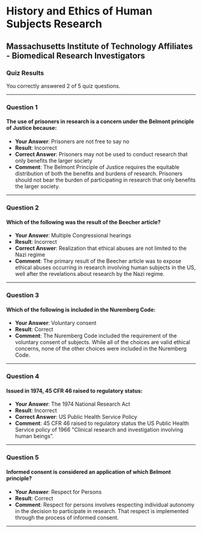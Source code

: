 # History and Ethics of Human Subjects Research
## Massachusetts Institute of Technology Affiliates - Biomedical Research Investigators

### Quiz Results
You correctly answered 2 of 5 quiz questions.

---

### Question 1
#### The use of prisoners in research is a concern under the Belmont principle of Justice because:
- **Your Answer**: Prisoners are not free to say no
- **Result**: Incorrect
- **Correct Answer**: Prisoners may not be used to conduct research that only benefits the larger society
- **Comment**: The Belmont Principle of Justice requires the equitable distribution of both the benefits and burdens of research. Prisoners should not bear the burden of participating in research that only benefits the larger society.

---

### Question 2
#### Which of the following was the result of the Beecher article?
- **Your Answer**: Multiple Congressional hearings
- **Result**: Incorrect
- **Correct Answer**: Realization that ethical abuses are not limited to the Nazi regime
- **Comment**: The primary result of the Beecher article was to expose ethical abuses occurring in research involving human subjects in the US, well after the revelations about research by the Nazi regime.

---

### Question 3
#### Which of the following is included in the Nuremberg Code:
- **Your Answer**: Voluntary consent
- **Result**: Correct
- **Comment**: The Nuremberg Code included the requirement of the voluntary consent of subjects. While all of the choices are valid ethical concerns, none of the other choices were included in the Nuremberg Code.

---

### Question 4
#### Issued in 1974, 45 CFR 46 raised to regulatory status:
- **Your Answer**: The 1974 National Research Act
- **Result**: Incorrect
- **Correct Answer**: US Public Health Service Policy
- **Comment**: 45 CFR 46 raised to regulatory status the US Public Health Service policy of 1966 "Clinical research and investigation involving human beings”.

---

### Question 5
#### Informed consent is considered an application of which Belmont principle?
- **Your Answer**: Respect for Persons
- **Result**: Correct
- **Comment**: Respect for persons involves respecting individual autonomy in the decision to participate in research. That respect is implemented through the process of informed consent.

---
